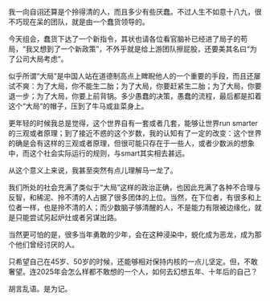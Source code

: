 我一向自诩还算是个拎得清的人，而且多少有些厌蠢。不过人生不如意十八九，很不巧现在呆的团队，就是由一个蠢货领导的。

今天组会，蠢货下达了一个新指令，其状也请各位看官脑补已经进了局子的苟局，“我又想到了一个新政策”，不外乎就是给上游团队擦屁股，还要美其名曰“为了公司大局考虑”。

似乎所谓“大局”是中国人站在道德制高点上睥睨他人的一个重要的手段，而且还屡试不爽：为了大局，你不能生二胎；为了大局，你要赶紧生二胎；为了大局，你要退一步；为了大局，你要上前背锅。多少愚蠢的决策，愚蠢的流程，最后都是扣着这个“大局”的帽子，压到了牛马或韭菜身上。

更年轻的时候我总是觉得，这个世界自有一套或者几套，能够让世界run smarter的三观或者原理；到了接近不惑的这个岁数，我的认知有了一定的改变：这个世界的确是会有这样的三观或者原理，但很可能只存在于一些人，或者少数派的想象中，而这个社会实际运行的规则，与smart其实相去甚远。

从这个意义上来说，我甚至突然有点儿理解马一龙了。

我们所处的社会充满了类似于“大局”这样的政治正确，也因此充满了各种不合理与反智，和稀泥、拎不清的人占据了很多团体的上位。当然，在下位者，有很多和上位者一样，也是拎不清的人；而少数脑子够清醒的人，不是能力有限被边缘化，就是只能尝试另起炉灶或者另谋出路。

当然更可怕的是，很多当年勇敢的少年，会在这种浸染中，蜕化成为恶龙，成为那个他们曾经讨厌的人。

只希望自己在45岁、50岁的时候，还能够相对保持内核的一点儿坚定。但，不敢奢望。连2025年会怎么样都不敢想的一个人，如何去幻想五年、十年后的自己？

胡言乱语。是为记。